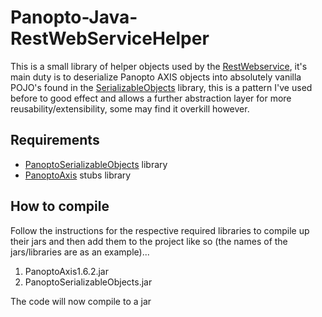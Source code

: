 Panopto-Java-RestWebServiceHelper
=================================

This is a small library of helper objects used by the [RestWebservice](https://github.com/andmar8/Panopto-Java-RestWebService), it's main duty is to deserialize Panopto AXIS objects into absolutely vanilla POJO's found in the [SerializableObjects](https://github.com/andmar8/Panopto-Java-SerializableObjects) library, this is a pattern I've used before to good effect and allows a further abstraction layer for more reusability/extensibility, some may find it overkill however.

Requirements
------------

* [PanoptoSerializableObjects](https://github.com/andmar8/Panopto-Java-SerializableObjects) library
* [PanoptoAxis](https://github.com/andmar8/Panopto-Java-Axis) stubs library

How to compile
--------------

Follow the instructions for the respective required libraries to compile up their jars and then add them to the project like so (the names of the jars/libraries are as an example)...

1. PanoptoAxis1.6.2.jar
2. PanoptoSerializableObjects.jar

The code will now compile to a jar